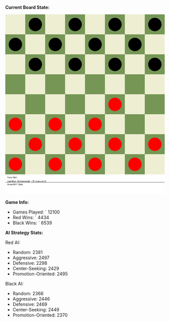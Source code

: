 
**Current Board State:**  
<!-- START_GIF -->
![Checkers Game](./checkers_game.gif)
<!-- END_GIF -->

**Game Info:**  
- Games Played: `<!-- GAMES_PLAYED --> 12100
- Red Wins: `<!-- RED_WINS --> 4434
- Black Wins: `<!-- BLACK_WINS --> 6539

<!-- AI_STATS -->
**AI Strategy Stats:**

Red AI:
- Random: 2381
- Aggressive: 2497
- Defensive: 2298
- Center-Seeking: 2429
- Promotion-Oriented: 2495

Black AI:
- Random: 2366
- Aggressive: 2446
- Defensive: 2469
- Center-Seeking: 2449
- Promotion-Oriented: 2370
